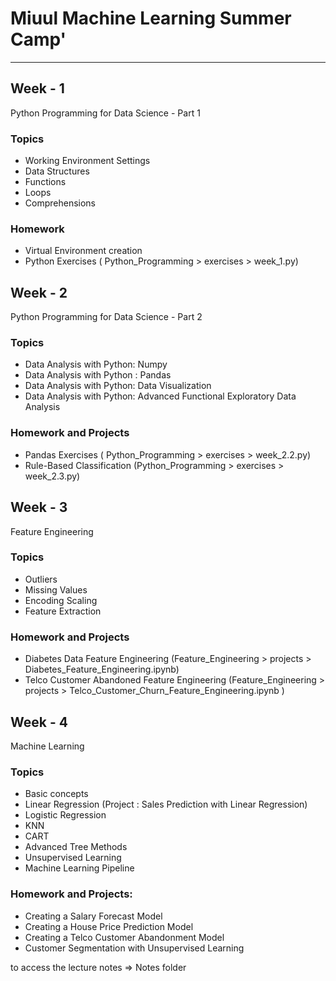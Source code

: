  


# Miuul Machine Learning Summer Camp'
---



## Week - 1 
Python Programming for Data Science - Part 1
### Topics
- Working Environment Settings
- Data Structures
- Functions
- Loops
- Comprehensions
### Homework
- Virtual Environment creation  
- Python Exercises ( Python_Programming > exercises > week_1.py)

## Week - 2
Python Programming for Data Science - Part 2
### Topics
- Data Analysis with Python: Numpy
- Data Analysis with Python : Pandas
- Data Analysis with Python: Data Visualization
- Data Analysis with Python: Advanced Functional Exploratory Data Analysis
### Homework and Projects
- Pandas Exercises ( Python_Programming > exercises > week_2.2.py)
- Rule-Based Classification (Python_Programming > exercises > week_2.3.py)

## Week - 3
Feature Engineering 
### Topics
- Outliers
- Missing Values
- Encoding Scaling
- Feature Extraction
### Homework and Projects
- Diabetes Data Feature Engineering (Feature_Engineering > projects > Diabetes_Feature_Engineering.ipynb)
- Telco Customer Abandoned Feature Engineering (Feature_Engineering  > projects > Telco_Customer_Churn_Feature_Engineering.ipynb )

## Week - 4
Machine Learning  
### Topics
- Basic concepts
- Linear Regression  (Project : Sales Prediction with Linear Regression)
- Logistic Regression
- KNN
- CART
- Advanced Tree Methods
- Unsupervised Learning
- Machine Learning Pipeline
###  Homework and Projects:
- Creating a Salary Forecast Model
- Creating a House Price Prediction Model
- Creating a Telco Customer Abandonment Model
- Customer Segmentation with Unsupervised Learning

to access the lecture notes =>  Notes folder